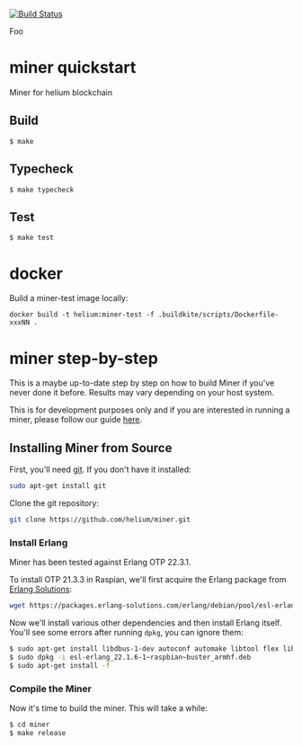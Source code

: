 [![Build Status](https://badge.buildkite.com/a2ced4f1160fa02aa8b735e7edb80f8ef787a299963ff88942.svg?branch=master)](https://buildkite.com/helium/miner)

Foo

miner quickstart
=====

Miner for helium blockchain

Build
-----

    $ make

Typecheck
-----

    $ make typecheck

Test
-----

    $ make test

docker
=====

Build a miner-test image locally:

```
docker build -t helium:miner-test -f .buildkite/scripts/Dockerfile-xxxNN .
```

miner step-by-step
=====

This is a maybe up-to-date step by step on how to build Miner if you've never done it before. Results may vary depending on your host system.

This is for development purposes only and if you are interested in running a miner, please follow our guide [here](https://developer.helium.com/blockchain/run-your-own-miner).

## Installing Miner from Source

First, you'll need [git](https://git-scm.com/). If you don't have it installed:

```bash
sudo apt-get install git
```

Clone the git repository:

```bash
git clone https://github.com/helium/miner.git
```

### Install Erlang

Miner has been tested against Erlang OTP 22.3.1.

To install OTP 21.3.3 in Raspian, we'll first acquire the Erlang package from [Erlang Solutions](https://www.erlang-solutions.com/resources/download.html):

```bash
wget https://packages.erlang-solutions.com/erlang/debian/pool/esl-erlang_22.1.6-1~raspbian~buster_armhf.deb
```

Now we'll install various other dependencies and then install Erlang itself. You'll see some errors after running `dpkg`, you can ignore them:

```bash
$ sudo apt-get install libdbus-1-dev autoconf automake libtool flex libgmp-dev cmake libsodium-dev libssl-dev bison libsnappy-dev libclang-dev doxygen
$ sudo dpkg -i esl-erlang_22.1.6-1~raspbian~buster_armhf.deb
$ sudo apt-get install -f
```

### Compile the Miner

Now it's time to build the miner. This will take a while:

```bash
$ cd miner
$ make release
```
